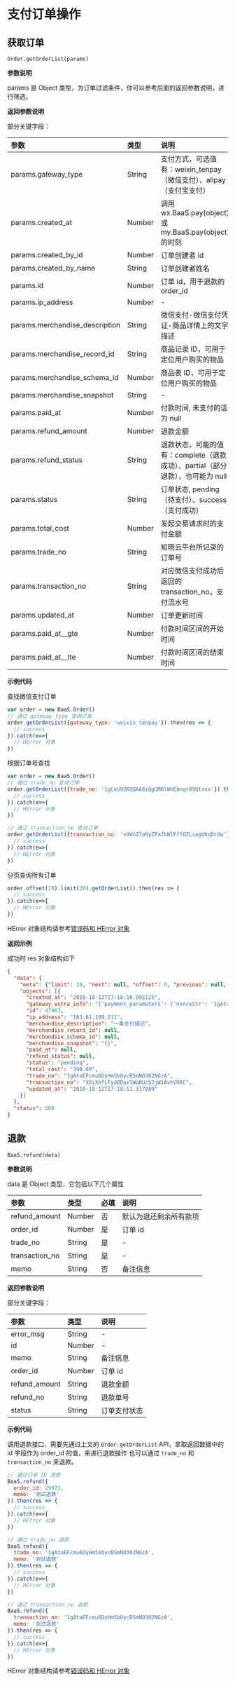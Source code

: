 # 支付订单操作

## 获取订单

`Order.getOrderList(params)`

**参数说明**

params 是 Object 类型，为订单过滤条件，你可以参考后面的返回参数说明，进行筛选。

**返回参数说明**

部分关键字段：

| 参数                           | 类型   | 说明 |
| :----------------------------- | :----- | :-- |
| params.gateway_type            | String | 支付方式，可选值有：weixin_tenpay（微信支付）、alipay（支付宝支付）|
| params.created_at              | Number | 调用 wx.BaaS.pay(object) 或 my.BaaS.pay(object) 的时刻 |
| params.created_by_id           | Number | 订单创建者 id |
| params.created_by_name         | String | 订单创建者姓名 |
| params.id                      | Number | 订单 id，用于退款的 order_id |
| params.ip_address              | Number | - |
| params.merchandise_description | String | 微信支付-微信支付凭证-商品详情上的文字描述 |
| params.merchandise_record_id   | String | 商品记录 ID，可用于定位用户购买的物品 |
| params.merchandise_schema_id   | Number | 商品表 ID，可用于定位用户购买的物品 |
| params.merchandise_snapshot    | String | - |
| params.paid_at                 | Number | 付款时间, 未支付的话为 null |
| params.refund_amount           | Number | 退款金额 |
| params.refund_status           | String | 退款状态，可能的值有：complete（退款成功）、partial（部分退款），也可能为 null|
| params.status                  | String | 订单状态, pending（待支付）、success（支付成功） |
| params.total_cost              | Number | 发起交易请求时的支付金额 |
| params.trade_no                | String | 知晓云平台所记录的订单号 |
| params.transaction_no          | String | 对应微信支付成功后返回的 transaction_no，支付流水号 |
| params.updated_at              | Number | 订单更新时间 |
| params.paid_at__gte            | Number | 付款时间区间的开始时间 |
| params.paid_at__lte            | Number | 付款时间区间的结束时间 |

**示例代码**

查找微信支付订单
```js
var order = new BaaS.Order()
// 通过 gateway_type 查询订单
order.getOrderList({gateway_type: 'weixin_tenpay'}).then(res => {
  // success
}).catch(e=>{
  // HError 对象
})
```

根据订单号查找
```js
var order = new BaaS.Order()
// 通过 trade_no 查询订单
order.getOrderList({trade_no: '1gCeU9ZKQQAA8iQgUM0lWhEbnqr89Qtxxx'}).then(res => {
  // success
}).catch(e=>{
  // HError 对象
})

// 通过 transaction_no 查询订单
order.getOrderList({transaction_no: 'v4WoZ7aNyZPaZbNlFffOZLvagUKqDcOw'}).then(res => {
  // success
}).catch(e=>{
  // HError 对象
})
```

分页查询所有订单
```js
order.offset(20).limit(20).getOrderList().then(res => {
  // success
}).catch(e=>{
  // HError 对象
})
```

HError 对象结构请参考[错误码和 HError 对象](/js-sdk/error-code.md)

**返回示例**

成功时 res 对象结构如下

```json
{
  "data": {
    "meta": {"limit": 20, "next": null, "offset": 0, "previous": null, "total_count": 1},
    "objects": [{
      "created_at": "2018-10-12T17:18:10.992125",
      "gateway_extra_info": "{'payment_parameters': {'nonceStr': '1gAtaFdVpelLBqH1iNu6Drny159aN7CL', 'timeStamp': '1539335891', 'appId': 'xxxxxxxxx', 'signType': 'MD5', 'paySign': '9A9277CEDBE9A47B5A0E4CD664E3A6E9', 'package': 'prepay_id=wx121718113084277cb388281e2112421151'}}",
      "id": 47963,
      "ip_address": "183.61.109.211",
      "merchandise_description": "一条支付描述",
      "merchandise_record_id": null,
      "merchandise_schema_id": null,
      "merchandise_snapshot": "{}",
      "paid_at": null,
      "refund_status": null,
      "status": "pending",
      "total_cost": "398.00",
      "trade_no": "1gAtaEFcmu6DyHm5b0ycBSmNO302NGzA",
      "transaction_no": "XDiXbfLFyd8DpxSWqBUcb2jW1AvhVORC",
      "updated_at": "2018-10-12T17:18:11.317089"
    }]
  },
  "status": 200
}
```

## 退款

`BaaS.refund(data)`

**参数说明**

data 是 Object 类型，它包括以下几个属性

| 参数           | 类型   | 必填 | 说明 |
| :------------ | :----- | :-- | :-- |
| refund_amount | Number | 否  | 默认为退还剩余所有款项  |
| order_id      | Number | 是  | 订单 id |
| trade_no      | String | 是  | - |
| transaction_no| String | 是  | - |
| memo          | String | 否  | 备注信息 |

**返回参数说明**

部分关键字段：

| 参数           | 类型   | 说明 |
| :------------ | :----- | :-- |
| error_msg     | String | - |
| id            | Number | - |
| memo          | String | 备注信息 |
| order_id      | Number | 订单 id |
| refund_amount | String | 退款金额 |
| refund_no     | String | 退款单号 |
| status        | String | 订单支付状态 |

**示例代码**

调用退款接口，需要先通过上文的 `Order.getOrderList` API，拿取返回数据中的 id 字段作为 order_id 的值，来进行退款操作
也可以通过 `trade_no` 和 `transaction_no` 来退款。

```js
// 通过订单 ID 退款
BaaS.refund({
  order_id: 29973,
  memo: '测试退款'
}).then(res => {
  // success
}).catch(e=>{
  // HError 对象
})

// 通过 trade_no 退款
BaaS.refund({
  trade_no: '1gAtaEFcmu6DyHm5b0ycBSmNO302NGzA',
  memo: '测试退款'
}).then(res => {
  // success
}).catch(e=>{
  // HError 对象
})

// 通过 transaction_no 退款
BaaS.refund({
  transaction_no: '1gAtaEFcmu6DyHm5b0ycBSmNO302NGzA',
  memo: '测试退款'
}).then(res => {
  // success
}).catch(e=>{
  // HError 对象
})
```

HError 对象结构请参考[错误码和 HError 对象](/js-sdk/error-code.md)
